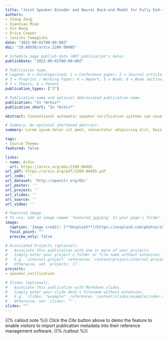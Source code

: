```yaml
---
title: "Joint Speaker Encoder and Neural Back-end Model for Fully End-to-End Automatic Speaker Verification with Multiple Enrollment Utterances"
authors:
- Chang Zeng
- Xiaoxiao Miao
- Xin Wang
- Erica Cooper
- Junichi Yamagishi
date: "2022-09-01T00:00:00Z"
doi: "10.48550/arXiv.2209.00485"

# Schedule page publish date (NOT publication's date).
publishDate: "2022-09-01T00:00:00Z"

# Publication type.
# Legend: 0 = Uncategorized; 1 = Conference paper; 2 = Journal article;
# 3 = Preprint / Working Paper; 4 = Report; 5 = Book; 6 = Book section;
# 7 = Thesis; 8 = Patent
publication_types: ["3"]

# Publication name and optional abbreviated publication name.
publication: "In *ArXiv*"
publication_short: "In *ArXiv*"

abstract: Conventional automatic speaker verification systems can usually be decomposed into a front-end model such as time delay neural network (TDNN) for extracting speaker embeddings and a back-end model such as statistics-based probabilistic linear discriminant analysis (PLDA) or neural network-based neural PLDA (NPLDA) for similarity scoring. However, the sequential optimization of the front-end and back-end models may lead to a local minimum, which theoretically prevents the whole system from achieving the best optimization. Although some methods have been proposed for jointly optimizing the two models, such as the generalized end-to-end (GE2E) model and NPLDA E2E model, all of these methods are designed for use with a single enrollment utterance. In this paper, we propose a new E2E joint method for speaker verification especially designed for the practical case of multiple enrollment utterances. In order to leverage the intra-relationship among multiple enrollment utterances, our model comes equipped with frame-level and utterance-level attention mechanisms. We also utilize several data augmentation techniques, including conventional noise augmentation using MUSAN and RIRs datasets and a unique speaker embedding-level mixup strategy for better optimization.

# Summary. An optional shortened abstract.
summary: Lorem ipsum dolor sit amet, consectetur adipiscing elit. Duis posuere tellus ac convallis placerat. Proin tincidunt magna sed ex sollicitudin condimentum.

tags:
- Source Themes
featured: false

links:
- name: ArXiv
  url: https://arxiv.org/abs/2209.00485
url_pdf: https://arxiv.org/pdf/2209.00485.pdf
url_code: ''
url_dataset: 'http://openslr.org/82/'
url_poster: ''
url_project: ''
url_slides: ''
url_source: ''
url_video: ''

# Featured image
# To use, add an image named `featured.jpg/png` to your page's folder. 
image:
  caption: 'Image credit: [**Unsplash**](https://unsplash.com/photos/s9CC2SKySJM)'
  focal_point: ""
  preview_only: false

# Associated Projects (optional).
#   Associate this publication with one or more of your projects.
#   Simply enter your project's folder or file name without extension.
#   E.g. `internal-project` references `content/project/internal-project/index.md`.
#   Otherwise, set `projects: []`.
projects:
- speaker_verification

# Slides (optional).
#   Associate this publication with Markdown slides.
#   Simply enter your slide deck's filename without extension.
#   E.g. `slides: "example"` references `content/slides/example/index.md`.
#   Otherwise, set `slides: ""`.
slides: ""
---
```


{{% callout note %}}
Click the _Cite_ button above to demo the feature to enable visitors to import publication metadata into their reference management software.
{{% /callout %}}

<!-- Supplementary notes can be added here, including [code, math, and images](https://wowchemy.com/docs/writing-markdown-latex/). -->
